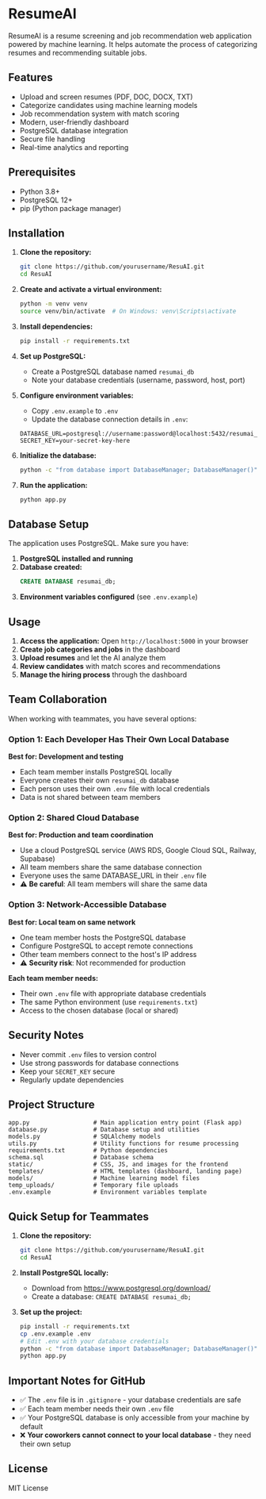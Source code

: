 # ResumeAI

ResumeAI is a resume screening and job recommendation web application powered by machine learning. It helps automate the process of categorizing resumes and recommending suitable jobs.

## Features

- Upload and screen resumes (PDF, DOC, DOCX, TXT)
- Categorize candidates using machine learning models
- Job recommendation system with match scoring
- Modern, user-friendly dashboard
- PostgreSQL database integration
- Secure file handling
- Real-time analytics and reporting

## Prerequisites

- Python 3.8+
- PostgreSQL 12+
- pip (Python package manager)

## Installation

1. **Clone the repository:**
   ```bash
   git clone https://github.com/yourusername/ResuAI.git
   cd ResuAI
   ```

2. **Create and activate a virtual environment:**
   ```bash
   python -m venv venv
   source venv/bin/activate  # On Windows: venv\Scripts\activate
   ```

3. **Install dependencies:**
   ```bash
   pip install -r requirements.txt
   ```

4. **Set up PostgreSQL:**
   - Create a PostgreSQL database named `resumai_db`
   - Note your database credentials (username, password, host, port)

5. **Configure environment variables:**
   - Copy `.env.example` to `.env`
   - Update the database connection details in `.env`:
   ```
   DATABASE_URL=postgresql://username:password@localhost:5432/resumai_db
   SECRET_KEY=your-secret-key-here
   ```

6. **Initialize the database:**
   ```bash
   python -c "from database import DatabaseManager; DatabaseManager()"
   ```

7. **Run the application:**
   ```bash
   python app.py
   ```

## Database Setup

The application uses PostgreSQL. Make sure you have:

1. **PostgreSQL installed and running**
2. **Database created:**
   ```sql
   CREATE DATABASE resumai_db;
   ```
3. **Environment variables configured** (see `.env.example`)

## Usage

1. **Access the application:** Open `http://localhost:5000` in your browser
2. **Create job categories and jobs** in the dashboard
3. **Upload resumes** and let the AI analyze them
4. **Review candidates** with match scores and recommendations
5. **Manage the hiring process** through the dashboard

## Team Collaboration

When working with teammates, you have several options:

### Option 1: Each Developer Has Their Own Local Database
**Best for: Development and testing**
- Each team member installs PostgreSQL locally
- Everyone creates their own `resumai_db` database
- Each person uses their own `.env` file with local credentials
- Data is not shared between team members

### Option 2: Shared Cloud Database
**Best for: Production and team coordination**
- Use a cloud PostgreSQL service (AWS RDS, Google Cloud SQL, Railway, Supabase)
- All team members share the same database connection
- Everyone uses the same DATABASE_URL in their `.env` file
- ⚠️ **Be careful**: All team members will share the same data

### Option 3: Network-Accessible Database
**Best for: Local team on same network**
- One team member hosts the PostgreSQL database
- Configure PostgreSQL to accept remote connections
- Other team members connect to the host's IP address
- ⚠️ **Security risk**: Not recommended for production

**Each team member needs:**
- Their own `.env` file with appropriate database credentials
- The same Python environment (use `requirements.txt`)
- Access to the chosen database (local or shared)

## Security Notes

- Never commit `.env` files to version control
- Use strong passwords for database connections
- Keep your `SECRET_KEY` secure
- Regularly update dependencies

## Project Structure

```
app.py                  # Main application entry point (Flask app)
database.py             # Database setup and utilities
models.py               # SQLAlchemy models
utils.py                # Utility functions for resume processing
requirements.txt        # Python dependencies
schema.sql              # Database schema
static/                 # CSS, JS, and images for the frontend
templates/              # HTML templates (dashboard, landing page)
models/                 # Machine learning model files
temp_uploads/           # Temporary file uploads
.env.example            # Environment variables template
```

## Quick Setup for Teammates

1. **Clone the repository:**
   ```bash
   git clone https://github.com/yourusername/ResuAI.git
   cd ResuAI
   ```

2. **Install PostgreSQL locally:**
   - Download from https://www.postgresql.org/download/
   - Create a database: `CREATE DATABASE resumai_db;`

3. **Set up the project:**
   ```bash
   pip install -r requirements.txt
   cp .env.example .env
   # Edit .env with your database credentials
   python -c "from database import DatabaseManager; DatabaseManager()"
   python app.py
   ```

## Important Notes for GitHub

- ✅ The `.env` file is in `.gitignore` - your database credentials are safe
- ✅ Each team member needs their own `.env` file
- ✅ Your PostgreSQL database is only accessible from your machine by default
- ❌ **Your coworkers cannot connect to your local database** - they need their own setup

## License

MIT License
